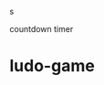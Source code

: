 

























































s




countdown timer






















# ludo-game

















